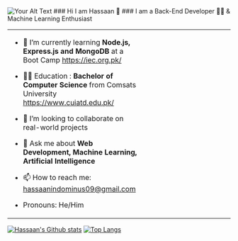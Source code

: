 
<img src="https://media.giphy.com/media/qgQUggAC3Pfv687qPC/giphy.gif" alt="Your Alt Text">
### Hi I am Hassaan 👋
### I am a Back-End Developer 👨‍💻 & Machine Learning Enthusiast 

<!--
**hassaan09/hassaan09** is a ✨ _special_ ✨ repository because its `README.md` (this file) appears on your GitHub profile.
![Purple Modern Gaming Youtube Banner](https://github.com/hassaan09/hassaan09/assets/82286003/fca58fd8-30f4-4e5e-88ae-2b94af969409)
-->



 <table >
  <tr >
    <td align="left" width="60%" >  
     
 - 🌱 I’m currently learning **Node.js, Express.js and MongoDB** at a Boot Camp https://iec.org.pk/  
  
- 👨‍🎓 Education : **Bachelor of Computer Science** from Comsats University https://www.cuiatd.edu.pk/
  
- 👯 I’m looking to collaborate on real-world projects
 
- 💬 Ask me about  **Web Development, Machine Learning, Artificial Intelligence**
 
- 📫 How to reach me: hassaanindominus09@gmail.com
 
-  Pronouns: He/Him
    </td>
    <td align="right" width="40%" >
     
    </td>
  </tr>
</table>

[![Hassaan's Github stats](https://github-readme-stats.vercel.app/api?username=hassaan09)](https://github.com/anuraghazra/github-readme-stats)
[![Top Langs](https://github-readme-stats.vercel.app/api/top-langs/?username=hassaan09&layout=donut&langs_count=10)](https://github.com/anuraghazra/github-readme-stats)

